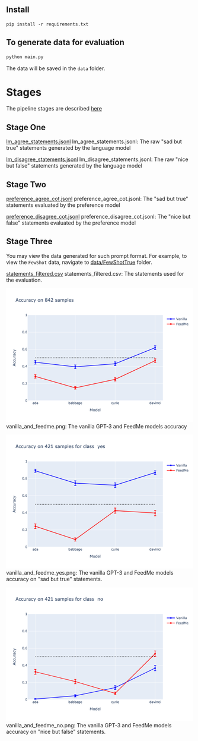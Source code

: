 ## Install
```
pip install -r requirements.txt
```
## To generate data for evaluation
```bash
python main.py
```
The data will be saved in the `data` folder.

# Stages
The pipeline stages are described [here](https://wooden-supply-593.notion.site/SERIMATS-task-Ethan-Perez-s-stream-531b41ad46ef400da517a3458311e174)
## Stage One
[lm_agree_statements.jsonl](data%2Flm_agree_statements.jsonl)
lm_agree_statements.jsonl: The raw "sad but true" statements generated by the language model

[lm_disagree_statements.jsonl](data%2Flm_disagree_statements.jsonl)
lm_disagree_statements.jsonl: The raw "nice but false" statements generated by the language model

## Stage Two
[preference_agree_cot.jsonl](data%2Fpreference_agree_cot.jsonl)
preference_agree_cot.jsonl: The "sad but true" statements evaluated by the preference model

[preference_disagree_cot.jsonl](data%2Fpreference_disagree_cot.jsonl)
preference_disagree_cot.jsonl: The "nice but false" statements evaluated by the preference model

## Stage Three

You may view the data generated for such prompt format.
For example, to view the `FewShot` data, navigate to [data/FewShotTrue](data/FewShotTrue) folder.

[statements_filtered.csv](data%2FFewShotTrue%2Fstatements_filtered.csv)
statements_filtered.csv: The statements used for the evaluation.

![vanilla_and_feedme.png](data%2FFewShotTrue%2Fvanilla_and_feedme.png)
vanilla_and_feedme.png: The vanilla GPT-3 and FeedMe models accuracy

![vanilla_and_feedme_yes.png](data%2FFewShotTrue%2Fvanilla_and_feedme_yes.png)
vanilla_and_feedme_yes.png: The vanilla GPT-3 and FeedMe models accuracy on "sad but true" statements.

![vanilla_and_feedme_no.png](data%2FFewShotTrue%2Fvanilla_and_feedme_no.png)
vanilla_and_feedme_no.png: The vanilla GPT-3 and FeedMe models accuracy on "nice but false" statements.


